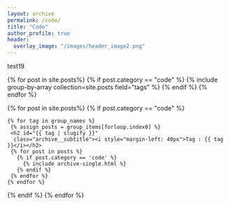 ```yaml
---
layout: archive
permalink: /code/
title: "Code"
author_profile: true
header:
  overlay_image: "/images/header_image2.png"
---
```


test19

{% for post in site.posts%}
  {% if post.category == "code" %}
    {% include group-by-array collection=site.posts field="tags" %}
  {% endif %}
{% endfor %}


{% for post in site.posts%}
  {% if post.category == "code" %}

    {% for tag in group_names %}
     {% assign posts = group_items[forloop.index0] %}
     <h2 id="{{ tag | slugify }}"
      class="archive__subtitle"><i style="margin-left: 40px">Tag : {{ tag }}</i></h2>
     {% for post in posts %}
       {% if post.category == 'code' %}
         {% include archive-single.html %}
       {% endif %}
     {% endfor %}
    {% endfor %}

  {% endif %}
{% endfor %}
